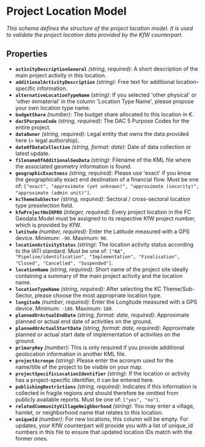 # Project Location Model

*This schema defines the structure of the project location model. It is used to validate the project location data provided by the KfW counterpart.*

## Properties

- **`activityDescriptionGeneral`** *(string, required)*: A short description of the main project activity in this location.
- **`additionalActivityDescription`** *(string)*: Free text for additional location–specific information.
- **`alternativeLocationTypeName`** *(string)*: If you selected 'other physical' or 'other immaterial' in the column 'Location Type Name', please propose your own location type name.
- **`budgetShare`** *(number)*: The budget share allocated to this location in €.
- **`dac5PurposeCode`** *(string, required)*: The DAC 5 Purpose Codes for the entire project.
- **`dataOwner`** *(string, required)*: Legal entity that owns the data provided here (= legal authorship).
- **`dateOfDataCollection`** *(string, format: date)*: Date of data collection or latest update.
- **`filenameOfAdditionalGeoData`** *(string)*: Filename of the KML file where the associated geometry information is found.
- **`geographicExactness`** *(string, required)*: Please use 'exact' if you know the geographically exact end destination of a financial flow. Must be one of: `["exact", "approximate (yet unknown)", "approximate (security)", "approximate (admin unit)"]`.
- **`kcThemeSubSector`** *(string, required)*: Sectoral / cross-sectoral location type preselection field.
- **`kfwProjectNoINPRO`** *(integer, required)*: Every project location in the FC Geodata Model must be assigned to its respective KfW project number, which is provided by KfW.
- **`latitude`** *(number, required)*: Enter the Latitude measured with a GPS device. Minimum: `-90`. Maximum: `90`.
- **`locationActivityStatus`** *(string)*: The location activity status according to the IATI standard. Must be one of: `["NA", "Pipeline/identification", "Implementation", "Finalisation", "Closed", "Cancelled", "Suspended"]`.
- **`locationName`** *(string, required)*: Short name of the project site ideally containing a summary of the main project activity and the location name.
- **`locationTypeName`** *(string, required)*: After selecting the KC Theme/Sub-Sector, please choose the most appropriate location type.
- **`longitude`** *(number, required)*: Enter the Longitude measured with a GPS device. Minimum: `-180`. Maximum: `180`.
- **`plannedOrActualEndDate`** *(string, format: date, required)*: Approximate planned or actual end date of activities on the ground.
- **`plannedOrActualStartDate`** *(string, format: date, required)*: Approximate planned or actual start date of implementation of activities on the ground.
- **`primaryKey`** *(number)*: This is only required if you provide additional geolocation information in another KML file.
- **`projectAcronym`** *(string)*: Please enter the acronym used for the name/title of the project to be visible on your map.
- **`projectSpecificLocationIdentifier`** *(string)*: If the location or activity has a project-specific identifier, it can be entered here.
- **`publishingRestrictions`** *(string, required)*: Indicates if this information is collected in fragile regions and should therefore be omitted from publicly available reports. Must be one of: `["yes", "no"]`.
- **`relatedCommunityVillageNeighborhood`** *(string)*: You may enter a village, hamlet, or neighborhood name that relates to this location.
- **`uniqueId`** *(number)*: For new locations, this column will be empty. For updates, your KfW counterpart will provide you with a list of unique_id numbers in this file to ensure that updated location IDs match with the former ones.
